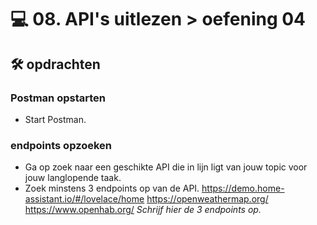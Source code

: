 # 💻 08. API's uitlezen > oefening 04

## 🛠️ opdrachten

### Postman opstarten

 - Start Postman.

### endpoints opzoeken

 - Ga op zoek naar een geschikte API die in lijn ligt van jouw topic voor jouw langlopende taak.
 - Zoek minstens 3 endpoints op van de API.
https://demo.home-assistant.io/#/lovelace/home
https://openweathermap.org/
https://www.openhab.org/
 *Schrijf hier de 3 endpoints op.*